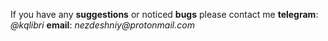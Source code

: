 If you have any **suggestions** or noticed **bugs** please contact me
**telegram**: _@kqlibri_
**email**: _nezdeshniy@protonmail.com_
